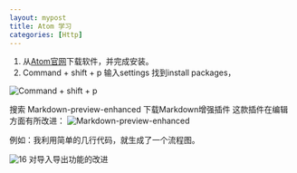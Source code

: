 ```yaml
---
layout: mypost
title: Atom 学习
categories: [Http]
---
```

1. 从[Atom官网](https://atom.io/)下载软件，并完成安装。
2. Command + shift + p 输入settings 找到install packages，

![Command + shift + p](search-settings.jpg)

搜索 Markdown-preview-enhanced 下载Markdown增强插件
这款插件在编辑方面有所改进：
![Markdown-preview-enhanced](m-03.jpeg)

例如：我利用简单的几行代码，就生成了一个流程图。

![16](m-01.jpg)
对导入导出功能的改进
